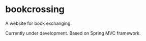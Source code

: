 # bookcrossing
A website for book exchanging.

Currently under development. Based on Spring MVC framework.
